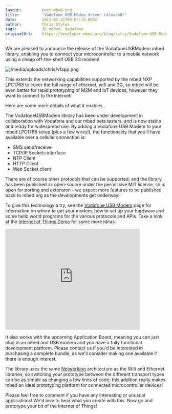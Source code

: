 ```yaml
---
layout:         post-mbed-org
title:          "Vodafone USB Modem driver released!"
date:           2013-02-21T09:03:10.000Z
author:         Chris Styles
tags:           3G modem, Vodafone
originalUrl:    https://developer.mbed.org/blog/entry/Vodafone-USB-Modem-driver-released/
---
```


<p>We are pleased to announce the release of the VodafoneUSBModem mbed library,
  enabling you to connect your microcontroller to a mobile network using
  a cheap off-the-shelf USB 3G modem!</p>
<p>
  <img src="https://developer.mbed.org/media/uploads/chris/vfapp.png" alt="/media/uploads/chris/vfapp.png"
  title="/media/uploads/chris/vfapp.png">
</p>
<p>This extends the networking capabilities supported by the mbed NXP LPC1768
  to cover the full range of ethernet, wifi and 3G, so mbed will be even
  better for rapid prototyping of M2M and IoT devices, however they want
  to connect to the internet!</p>
<p>Here are some more details of what it enables...</p>
<p>The VodafoneUSBModem library has been under development in collaboration
  with Vodafone and our mbed beta testers, and is now stable and ready for
  widespread use. By adding a Vodafone USB Modem to your mbed LPC1768 setup
  (plus a few wires!), the functionality that you&apos;ll have available
  over a cellular connection is:</p>
<ul>
  <li>SMS send/receive</li>
  <li>TCP/IP Sockets interface</li>
  <li>NTP Client</li>
  <li>HTTP Client</li>
  <li>Web Socket client</li>
</ul>
<p>There are of course other protocols that can be supported, and the library
  has been published as open-soucre under the permissive MIT license, so
  is open for porting and extension - we expect more features to be published
  back to mbed.org as the developments get underway!</p>
<p>To give this technology a try, see the <a href="http://mbed.org/cookbook/VodafoneUSBModem">Vodafone USB Modem</a> page
  for information on where to get your modem, how to set up your hardware
  and some hello world programs for the various protocols and APIs. Take
  a look at the <a href="/cookbook/IOT">Internet of Things Demo</a> for some
  more ideas:</p>
<div class="flex-video">
  <iframe width="420" height="315" src="https://www.youtube.com/embed/JlLfKJ6ZLmw"
  frameborder="0" allowfullscreen="allowfullscreen"></iframe>
</div>
<p>It also works with the upcoming Application Board, meaning you can just
  plug in an mbed and USB modem and you have a fully functional development
  platform. Please contact us if you&apos;d be interested in purchasing a
  complete bundle, as we&apos;ll consider making one available if there is
  enough interest.</p>
<p>The library uses the same <a href="/handbook/Networking">Networking</a> architecture
  as the Wifi and Ethernet libraries, so switching your prototype between
  the different transport types can be as simple as changing a few lines
  of code; this addition really makes mbed an ideal prototyping platform
  for connected microcontroller devices!</p>
<p>Please feel free to comment if you have any interesting or unusual applications!
  We&apos;d love to hear what you create with this. Now go and prototype
  your bit of the Internet of Things!</p>
